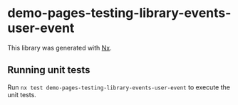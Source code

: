 # demo-pages-testing-library-events-user-event

This library was generated with [Nx](https://nx.dev).

## Running unit tests

Run `nx test demo-pages-testing-library-events-user-event` to execute the unit tests.
